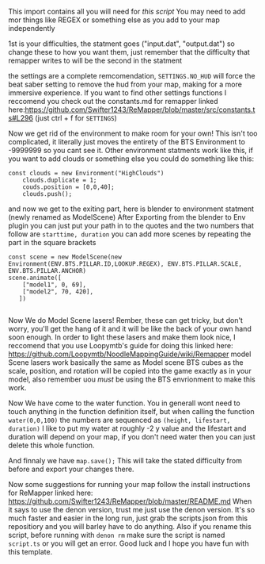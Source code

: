 This import contains all you will need for *this script*  You may need to add mor things like REGEX or something else as you add to your map independently

1st is your difficulties, the statment goes ("input.dat", "output.dat")  so change these to  how you want them, just remember that the difficulty that remapper writes  to will be the second in the statment

the settings are a complete remcomendation, `SETTINGS.NO_HUD` will force the beat saber setting to remove the hud from your map, making for a more immersive experience.  If you want to find other settings functions I reccomend you check out the constants.md for remapper linked here:https://github.com/Swifter1243/ReMapper/blob/master/src/constants.ts#L296 (just ctrl +  f for `SETTINGS`)

Now we get rid of the environment to make room for your own!  This isn't too complicated, it literally just moves the entirety of the BTS Environment to -9999999 so you cant see it.  Other environment statments work like this, if you want to add clouds or something else you could do something like this: 
```
const clouds = new Environment("HighClouds")
    clouds.duplicate = 1;
    couds.position = [0,0,40];
    clouds.push();
 ```

and now we get to the exiting part, here is blender to environment statment (newly renamed as ModelScene)  After Exporting from the blender to Env plugin you can just put your path in to the quotes and the two numbers  that follow are `starttime, duration`  you can add more scenes by repeating the part in the square brackets





```
const scene = new ModelScene(new Environment(ENV.BTS.PILLAR.ID,LOOKUP.REGEX), ENV.BTS.PILLAR.SCALE, ENV.BTS.PILLAR.ANCHOR)
scene.animate([
    ["model1", 0, 69],
    ["model2", 70, 420],
   ])
   
```
Now We do Model Scene lasers!
Rember, these can get tricky, but don't worry, you'll get the hang of it and it will be like the back of your own hand soon enough.  In order to light these lasers and make them look nice, I reccomend that you use Loopymtb's guide for doing this linked here: https://github.com/Loopymtb/NoodleMappingGuide/wiki/Remapper
model Scene lasers work basically the same as Model scene BTS cubes as the scale, position, and rotation will be copied into the game exactly as in your model, also remember uou *must* be using the BTS envrionment to make this work.

Now We have come to the water function.  You in generall wont need to touch anything in the function definition itself, but when calling the function `water(0,0,100)` the numbers are sequenced as `(height, lifestart, duration)` I like to put my water at roughly -2 y value and the lifestart and duration will depend on your map, if you don't need water then you can just delete this whole function.

And finnaly we have `map.save();` This will take the stated difficulty from before and export your changes there.

Now some suggestions for running your map follow the install instructions for ReMapper linked here: https://github.com/Swifter1243/ReMapper/blob/master/README.md
When it says to use the denon version, trust me just use the denon version.  It's so much faster and easier in the long run, just grab the scripts.json from this repositiory and you will barley have to do anything.  Also if you rename this script, before running with `denon rm` make sure the script is named `script.ts` or you will get an error.  Good luck and I hope you have fun with this template.
